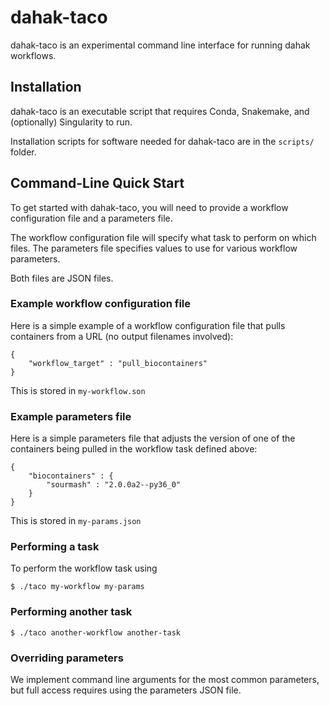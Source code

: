 # dahak-taco

dahak-taco is an experimental 
command line interface for 
running dahak workflows.

## Installation

dahak-taco is an executable script
that requires Conda, Snakemake,
and (optionally) Singularity to run.

Installation scripts for software needed 
for dahak-taco are in the `scripts/` folder.

## Command-Line Quick Start

To get started with dahak-taco, 
you will need to provide a workflow
configuration file and a parameters file.

The workflow configuration file
will specify what task to perform
on which files. The parameters
file specifies values to use 
for various workflow parameters.

Both files are JSON files.

### Example workflow configuration file

Here is a simple example of a workflow 
configuration file that pulls containers
from a URL (no output filenames involved):

```
{
    "workflow_target" : "pull_biocontainers"
}
```

This is stored in ``my-workflow.son``

### Example parameters file

Here is a simple parameters file that adjusts
the version of one of the containers being
pulled in the workflow task defined above:

```
{
    "biocontainers" : {
        "sourmash" : "2.0.0a2--py36_0"
    }
}
```

This is stored in ``my-params.json``

### Performing a task

To perform the workflow task using 

```
$ ./taco my-workflow my-params
```

### Performing another task

```
$ ./taco another-workflow another-task
```

### Overriding parameters

We implement command line arguments
for the most common parameters,
but full access requires using 
the parameters JSON file.

